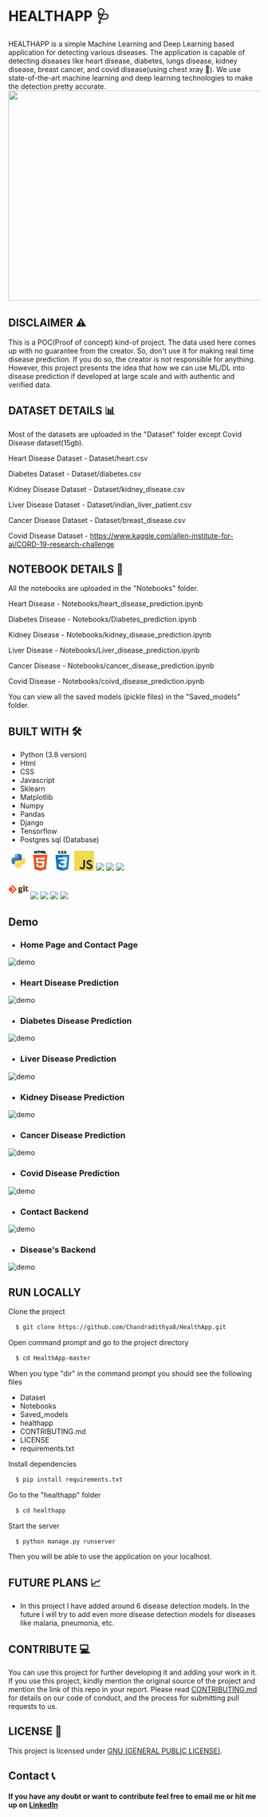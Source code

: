 
# HEALTHAPP 🩺

HEALTHAPP is a simple Machine Learning and Deep Learning based application for detecting various diseases. The application is capable of detecting diseases like heart disease, diabetes, lungs disease, kidney disease, breast cancer, and covid disease(using chest xray 💪). We use state-of-the-art machine learning and deep learning technologies to make the detection pretty accurate.
<br>
<img src="https://www.digitalauthority.me/wp-content/uploads/2018/12/shutterstock_400002673.jpg" width="1100" height="420" />

## DISCLAIMER ⚠️

This is a POC(Proof of concept) kind-of project. The data used here comes up with no guarantee from the creator. So, don't use it for making real time disease prediction. If you do so, the creator is not responsible for anything. However, this project presents the idea that how we can use ML/DL into disease prediction if developed at large scale and with authentic and verified data.
## DATASET DETAILS  📊

Most of the datasets are uploaded in the "Dataset" folder except Covid Disease dataset(15gb).

Heart Disease Dataset - Dataset/heart.csv

Diabetes Dataset - Dataset/diabetes.csv

Kidney Disease Dataset - Dataset/kidney_disease.csv

Liver Disease Dataset - Dataset/indian_liver_patient.csv

Cancer Disease Dataset - Dataset/breast_disease.csv

Covid Disease Dataset - https://www.kaggle.com/allen-institute-for-ai/CORD-19-research-challenge


## NOTEBOOK DETAILS 📓

All the notebooks are uploaded in the "Notebooks" folder.

Heart Disease  - Notebooks/heart_disease_prediction.ipynb

Diabetes Disease - Notebooks/Diabetes_prediction.ipynb

Kidney Disease  - Notebooks/kidney_disease_prediction.ipynb

Liver Disease  - Notebooks/Liver_disease_prediction.ipynb

Cancer Disease  - Notebooks/cancer_disease_prediction.ipynb

Covid Disease  - Notebooks/coivd_disease_prediction.ipynb

You can view all the saved models (pickle files) in the "Saved_models" folder.
  



    

## BUILT WITH 🛠️

- Python (3.8 version)
- Html
- CSS
- Javascript
- Sklearn
- Matplotlib
- Numpy
- Pandas
- Django
- Tensorflow
- Postgres sql (Database)

<code><img height="40" src="https://raw.githubusercontent.com/github/explore/80688e429a7d4ef2fca1e82350fe8e3517d3494d/topics/python/python.png"></code>
<code><img height="40" src="https://raw.githubusercontent.com/github/explore/80688e429a7d4ef2fca1e82350fe8e3517d3494d/topics/html/html.png"></code>
<code><img height="40" src="https://raw.githubusercontent.com/github/explore/80688e429a7d4ef2fca1e82350fe8e3517d3494d/topics/css/css.png"></code>
<code><img height="40" src="https://raw.githubusercontent.com/github/explore/80688e429a7d4ef2fca1e82350fe8e3517d3494d/topics/javascript/javascript.png"></code>
<code><img height="40" src="https://upload.wikimedia.org/wikipedia/commons/thumb/0/05/Scikit_learn_logo_small.svg/1280px-Scikit_learn_logo_small.svg.png"></code>
<code><img height="40" src="https://matplotlib.org/_static/logo2.svg"></code>
<code><img height="40" src="https://raw.githubusercontent.com/numpy/numpy/7e7f4adab814b223f7f917369a72757cd28b10cb/branding/icons/numpylogo.svg"></code>

<code><img height="40" src="https://raw.githubusercontent.com/github/explore/80688e429a7d4ef2fca1e82350fe8e3517d3494d/topics/git/git.png"></code>
<code><img height="40" src="https://raw.githubusercontent.com/pandas-dev/pandas/761bceb77d44aa63b71dda43ca46e8fd4b9d7422/web/pandas/static/img/pandas.svg"></code>
<code><img height="40" src="https://www.fullstackpython.com/img/logos/django.png"></code>
<code><img height="40" src="https://d20vrrgs8k4bvw.cloudfront.net/images/courses/logos/logo-color-tensorflow.png"></code>
<code><img height="40" src="https://www.fullstackpython.com/img/logos/postgresql.jpg"></code>



## Demo

- ### Home Page and Contact Page
![demo](https://media.giphy.com/media/tYoZMCZS1iujnb8aAd/giphy.gif)

- ### Heart Disease Prediction
![demo](https://media.giphy.com/media/2Z2TQAHQRi7v4wOJ8p/giphy.gif)

- ### Diabetes Disease Prediction
![demo](https://media.giphy.com/media/9xyxDyAlwEtXj1iQEs/giphy.gif)

- ### Liver Disease Prediction
![demo](https://media.giphy.com/media/DhYkRzHVMlVKtoHaal/giphy.gif)

- ### Kidney Disease Prediction
![demo](https://media.giphy.com/media/YAmUTRhdSPqAovC0FX/giphy.gif)

- ### Cancer Disease Prediction
![demo](https://media.giphy.com/media/S4sxNUao9mgSN1CT91/giphy.gif)

- ### Covid Disease Prediction
![demo](https://media.giphy.com/media/uf6G0NQkUoYH392tad/giphy.gif)

- ### Contact Backend
![demo](https://media.giphy.com/media/5YRwveMVj7ucMe6Hd7/giphy.gif)

- ### Disease's Backend
![demo](https://media.giphy.com/media/ElshSOzFVvQZhnJxoH/giphy.gif)

## RUN LOCALLY

Clone the project

```bash
  $ git clone https://github.com/Chandradithya8/HealthApp.git
```

Open command prompt and go to the project directory

```bash
  $ cd HealthApp-master
```
When you type "dir" in the command prompt you should see the following files

- Dataset
- Notebooks
- Saved_models
- healthapp
- CONTRIBUTING.md
- LICENSE
- requirements.txt
 

Install dependencies

```bash
  $ pip install requirements.txt
```

Go to the "healthapp" folder

```bash
  $ cd healthapp
```

Start the server
```bash
  $ python manage.py runserver
```
Then you will be able to use the application on your localhost.

## FUTURE PLANS 📈

- In this project I have added around 6 disease detection models. In the future I will try to add even more disease detection models for diseases like malaria, pneumonia, etc.




## CONTRIBUTE 💻
You can use this project for further developing it and adding your work in it. If you use this project, kindly mention the original source of the project and mention the link of this repo in your report.
Please read [CONTRIBUTING.md](https://github.com/Chandradithya8/HealthApp/blob/master/CONTRIBUTING.md) for details on our code of conduct, and the process for submitting pull requests to us.


## LICENSE 📝
This project is licensed under [GNU (GENERAL PUBLIC LICENSE)](https://github.com/Chandradithya8/HealthApp/blob/master/LICENSE).

## Contact 📞

#### If you have any doubt or want to contribute feel free to email me or hit me up on [LinkedIn](https://www.linkedin.com/in/chandradithya-k-g-2123591a6/)
